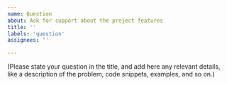 ```yaml
---
name: Question
about: Ask for support about the project features
title: ''
labels: 'question'
assignees: ''

---
```

(Please state your question in the title, and add here any relevant details,
like a description of the problem, code snippets, examples, and so on.)
